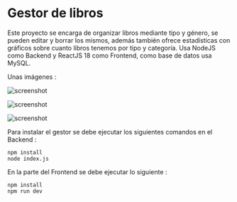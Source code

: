 # Gestor de libros

Este proyecto se encarga de organizar libros mediante tipo y género, se pueden editar y borrar los mismos, además también ofrece estadísticas con gráficos sobre cuanto libros tenemos por tipo y categoría. Usa NodeJS como Backend y ReactJS 18 como Frontend, como base de datos usa MySQL.

Unas imágenes : 

![screenshot](https://blogger.googleusercontent.com/img/b/R29vZ2xl/AVvXsEh71ott1CYonr-fvst4eVfBxYydg6Ufeifb98FmA-qBQL1DGRBaQTyEgej4mjpmYv30163vdNIcosBG_sLpyErhg9MZBeaK5GGkrveadXACVjpYbgzwf0EygMjeLlzz26jYDsXr0feTAoC-HJSWtBcQuPNovpWzg33Z2hK87vjedjw8YhkdKrZBnrNPg-8/s1919/Screenshot_1.png)

![screenshot](https://blogger.googleusercontent.com/img/b/R29vZ2xl/AVvXsEgmlYIh6mSijwZ8qMiwJEEgU9t5ZMVzvJB4mNkll5Tc6IhRphT5SY6kBti8ci-Q1X0KSB6M20D2zVCXzkZpIAbVVDhgkO5jsdGsUMc_nVSCRWJvPuUGP05elsBNdhhuBSkjSFD26fUke7fQRnqSyoH1dDbvDmKKclWEvhDKfs0kMlYu4JrNecsyrQfoaO8/s1919/Screenshot_2.png)

![screenshot](https://blogger.googleusercontent.com/img/b/R29vZ2xl/AVvXsEiQc2qQg-CxEnfYcx8AM-PykaR9B9SfSiYtaeZEmoAE7hbWV8LMyS8M6VtmCPC7czazxz_Y7GdMVs7q_MGqRrN4qOUIAAzIPZHP-baxm85KJgzyx7-fwQWgNR_f9knptsOpOInQ3XfQtus_s15SSxuc4BPXkFEzTz020df5xgLiaKvqBVW8fIsruB8DFxU/s1900/Screenshot_3.png)

Para instalar el gestor se debe ejecutar los siguientes comandos en el Backend : 

```
npm install
node index.js
```
En la parte del Frontend se debe ejecutar lo siguiente : 

```
npm install
npm run dev
```
